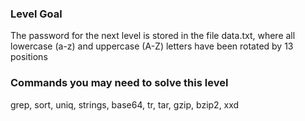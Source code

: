 ### Level Goal

The password for the next level is stored in the file data.txt, where all lowercase (a-z) and uppercase (A-Z) letters have been rotated by 13 positions

### Commands you may need to solve this level

grep, sort, uniq, strings, base64, tr, tar, gzip, bzip2, xxd
